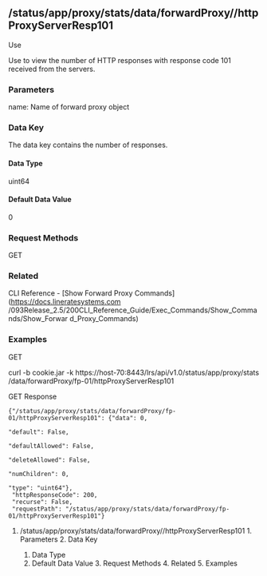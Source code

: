 ## /status/app/proxy/stats/data/forwardProxy/<name>/httpProxyServerResp101

Use

Use to view the number of HTTP responses with response code 101 received from
the servers.

### Parameters

name: Name of forward proxy object

### Data Key

The data key contains the number of responses.

#### Data Type

uint64

#### Default Data Value

0

### Request Methods

GET

### Related

CLI Reference - [Show Forward Proxy Commands](https://docs.lineratesystems.com
/093Release_2.5/200CLI_Reference_Guide/Exec_Commands/Show_Commands/Show_Forwar
d_Proxy_Commands)

### Examples

GET

curl -b cookie.jar -k https://host-70:8443/lrs/api/v1.0/status/app/proxy/stats
/data/forwardProxy/fp-01/httpProxyServerResp101

GET Response

    
    {"/status/app/proxy/stats/data/forwardProxy/fp-01/httpProxyServerResp101": {"data": 0,
                                                                                 "default": False,
                                                                                 "defaultAllowed": False,
                                                                                 "deleteAllowed": False,
                                                                                 "numChildren": 0,
                                                                                 "type": "uint64"},
     "httpResponseCode": 200,
     "recurse": False,
     "requestPath": "/status/app/proxy/stats/data/forwardProxy/fp-01/httpProxyServerResp101"}
    

  1. /status/app/proxy/stats/data/forwardProxy/<name>/httpProxyServerResp101
    1. Parameters
    2. Data Key
      1. Data Type
      2. Default Data Value
    3. Request Methods
    4. Related
    5. Examples

